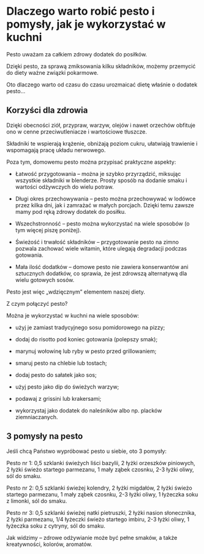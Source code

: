 # Dlaczego warto robić pesto i pomysły, jak je wykorzystać w kuchni

Pesto uważam za całkiem zdrowy dodatek do posiłków.

Dzięki pesto, za sprawą zmiksowania kilku składników, możemy przemycić do diety ważne związki pokarmowe.

Oto dlaczego warto od czasu do czasu urozmaicać dietę właśnie o dodatek pesto…

## Korzyści dla zdrowia

Dzięki obecności ziół, przypraw, warzyw, olejów i nawet orzechów obfituje ono w cenne przeciwutleniacze i wartościowe tłuszcze.

Składniki te wspierają krążenie, obniżają poziom cukru, ułatwiają trawienie i wspomagają pracę układu nerwowego.

Poza tym, domowemu pesto można przypisać praktyczne aspekty:

- Łatwość przygotowania – można je szybko przyrządzić, miksując wszystkie składniki w blenderze. Prosty sposób na dodanie smaku i wartości odżywczych do wielu potraw.

- Długi okres przechowywania – pesto można przechowywać w lodówce przez kilka dni, jak i zamrażać w małych porcjach. Dzięki temu zawsze mamy pod ręką zdrowy dodatek do posiłku.

- Wszechstronność – pesto można wykorzystać na wiele sposobów (o tym więcej piszę poniżej).

- Świeżość i trwałość składników – przygotowanie pesto na zimno pozwala zachować wiele witamin, które ulegają degradacji podczas gotowania.

- Mała ilość dodatków – domowe pesto nie zawiera konserwantów ani sztucznych dodatków, co sprawia, że jest zdrowszą alternatywą dla wielu gotowych sosów.

Pesto jest więc „wdzięcznym” elementem naszej diety.

Z czym połączyć pesto?

Można je wykorzystać w kuchni na wiele sposobów:

- użyj je zamiast tradycyjnego sosu pomidorowego na pizzy;

- dodaj do risotto pod koniec gotowania (polepszy smak);

- marynuj wołowinę lub ryby w pesto przed grillowaniem;

- smaruj pesto na chlebie lub tostach;

- dodaj pesto do sałatek jako sos;

- użyj pesto jako dip do świeżych warzyw;

- podawaj z grissini lub krakersami;

- wykorzystaj jako dodatek do naleśników albo np. placków ziemniaczanych.

## 3 pomysły na pesto

Jeśli chcą Państwo wypróbować pesto u siebie, oto 3 pomysły:

Pesto nr 1: 0,5 szklanki świeżych liści bazylii, 2 łyżki orzeszków piniowych, 2 łyżki świeżo startego parmezanu, 1 mały ząbek czosnku, 2-3 łyżki oliwy, sól do smaku.

Pesto nr 2: 0,5 szklanki świeżej kolendry, 2 łyżki migdałów, 2 łyżki świeżo startego parmezanu, 1 mały ząbek czosnku, 2-3 łyżki oliwy, 1 łyżeczka soku z limonki, sól do smaku.

Pesto nr 3: 0,5 szklanki świeżej natki pietruszki, 2 łyżki nasion słonecznika, 2 łyżki parmezanu, 1/4 łyżeczki świeżo startego imbiru, 2-3 łyżki oliwy, 1 łyżeczka soku z cytryny, sól do smaku.

Jak widzimy – zdrowe odżywianie może być pełne smaków, a także kreatywności, kolorów, aromatów.
